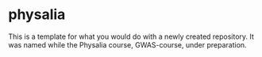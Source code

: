 # physalia

This is a template for what you would do with a newly created repository. It was named while the Physalia course, GWAS-course, under preparation.
